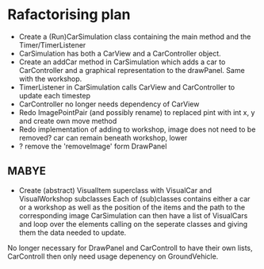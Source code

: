 # Rafactorising plan

- Create a (Run)CarSimulation class containing the main method and the Timer/TimerListener
- CarSimulation has both a CarView and a CarController object. 
- Create an addCar method in CarSimulation which adds a car to CarController and a graphical representation to the drawPanel. Same with the workshop. 
- TimerListener in CarSimulation calls CarView and CarController to update each timestep
- CarController no longer needs dependency of CarView
- Redo ImagePointPair (and possibly rename) to replaced pint with int x, y and create own move method
- Redo implementation of adding to workshop, image does not need to be removed? car can remain beneath workshop, lower 
- ? remove the 'removeImage' form DrawPanel

## MABYE

- Create (abstract) VisualItem superclass with VisualCar and VisualWorkshop subclasses
Each of (sub)classes contains either a car or a workshop as well as the position of the items and the path to the corresponding image
CarSimulation can then have a list of VisualCars and loop over the elements calling on the seperate classes and giving them the data needed to update. 

No longer necessary for DrawPanel and CarControll to have their own lists, CarControll then only need usage depenency on GroundVehicle. 